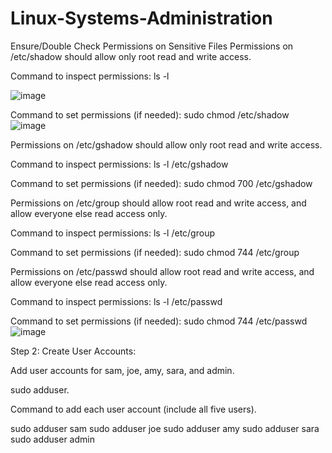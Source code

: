 # Linux-Systems-Administration
Ensure/Double Check Permissions on Sensitive Files
Permissions on /etc/shadow should allow only root read and write access.

Command to inspect permissions:
ls -l

![image](https://github.com/user-attachments/assets/67f74d11-c6fa-489c-a001-dfce8af0829b)

Command to set permissions (if needed): sudo chmod /etc/shadow
![image](https://github.com/user-attachments/assets/8d48da50-dda1-41fa-ac4e-56eb8369ec3b)

Permissions on /etc/gshadow should allow only root read and write access.

Command to inspect permissions: ls -l /etc/gshadow

Command to set permissions (if needed): sudo chmod 700 /etc/gshadow

Permissions on /etc/group should allow root read and write access, and allow everyone else read access only.

Command to inspect permissions: ls -l /etc/group

Command to set permissions (if needed): sudo chmod 744 /etc/group

Permissions on /etc/passwd should allow root read and write access, and allow everyone else read access only.

Command to inspect permissions: ls -l /etc/passwd

Command to set permissions (if needed): sudo chmod 744 /etc/passwd
![image](https://github.com/user-attachments/assets/31fce8e2-5619-4d3f-a81b-63aa8bca118a)


Step 2: Create User Accounts:

Add user accounts for sam, joe, amy, sara, and admin.

sudo adduser.

Command to add each user account (include all five users).

sudo adduser sam sudo adduser joe sudo adduser amy sudo adduser sara sudo adduser admin




